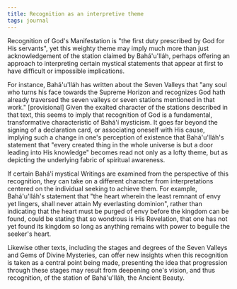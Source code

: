 ```yaml
---
title: Recognition as an interpretive theme
tags: journal
---
```


Recognition of God's Manifestation is "the first duty prescribed by God for
His servants", yet this weighty theme may imply much more than just
acknowledgement of the station claimed by Bahá'u'lláh, perhaps offering an
approach to interpreting certain mystical statements that appear at first to
have difficult or impossible implications.

For instance, Bahá'u'lláh has written about the Seven Valleys that "any soul
who turns his face towards the Supreme Horizon and recognizes God hath already
traversed the seven valleys or seven stations mentioned in that work."
[provisional] Given the exalted character of the stations described in that
text, this seems to imply that recognition of God is a fundamental,
transformative characteristic of Bahá'í mysticism. It goes far beyond the
signing of a declaration card, or associating oneself with His cause, implying
such a change in one's perception of existence that Bahá'u'lláh's statement
that "every created thing in the whole universe is but a door leading into His
knowledge" becomes read not only as a lofty theme, but as depicting the
underlying fabric of spiritual awareness.

If certain Bahá'í mystical Writings are examined from the perspective of this
recognition, they can take on a different character from interpretations
centered on the individual seeking to achieve them. For example, Bahá'u'lláh's
statement that "the heart wherein the least remnant of envy yet lingers, shall
never attain My everlasting dominion", rather than indicating that the heart
must be purged of envy before the kingdom can be found, could be stating that
so wondrous is His Revelation, that one has not yet found its kingdom so long
as anything remains with power to beguile the seeker's heart.

Likewise other texts, including the stages and degrees of the Seven Valleys
and Gems of Divine Mysteries, can offer new insights when this recognition is
taken as a central point being made, presenting the idea that progression
through these stages may result from deepening one's vision, and thus
recognition, of the station of Bahá'u'lláh, the Ancient Beauty.
